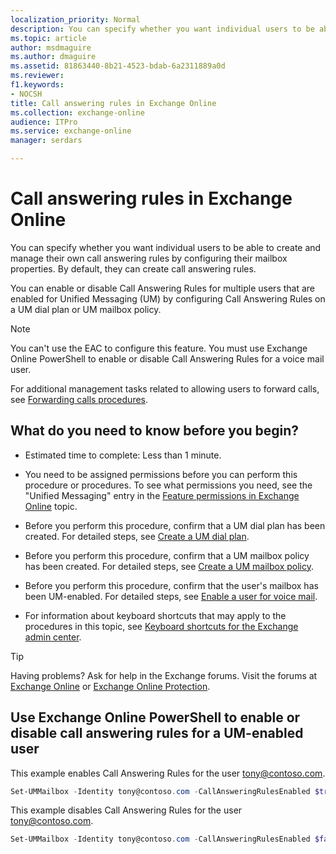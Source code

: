 ```yaml
---
localization_priority: Normal
description: You can specify whether you want individual users to be able to create and manage their own call answering rules by configuring their mailbox properties. By default, they can create call answering rules.
ms.topic: article
author: msdmaguire
ms.author: dmaguire
ms.assetid: 81863440-8b21-4523-bdab-6a2311889a0d
ms.reviewer: 
f1.keywords:
- NOCSH
title: Call answering rules in Exchange Online
ms.collection: exchange-online
audience: ITPro
ms.service: exchange-online
manager: serdars

---
```


# Call answering rules in Exchange Online

You can specify whether you want individual users to be able to create and manage their own call answering rules by configuring their mailbox properties. By default, they can create call answering rules.

You can enable or disable Call Answering Rules for multiple users that are enabled for Unified Messaging (UM) by configuring Call Answering Rules on a UM dial plan or UM mailbox policy.

> [!NOTE]
> You can't use the EAC to configure this feature. You must use Exchange Online PowerShell to enable or disable Call Answering Rules for a voice mail user.

For additional management tasks related to allowing users to forward calls, see [Forwarding calls procedures](forwarding-calls-procedures.md).

## What do you need to know before you begin?

- Estimated time to complete: Less than 1 minute.

- You need to be assigned permissions before you can perform this procedure or procedures. To see what permissions you need, see the "Unified Messaging" entry in the [Feature permissions in Exchange Online](../../permissions-exo/feature-permissions.md) topic.

- Before you perform this procedure, confirm that a UM dial plan has been created. For detailed steps, see [Create a UM dial plan](../../voice-mail-unified-messaging/connect-voice-mail-system/create-um-dial-plan.md).

- Before you perform this procedure, confirm that a UM mailbox policy has been created. For detailed steps, see [Create a UM mailbox policy](../../voice-mail-unified-messaging/set-up-voice-mail/create-um-mailbox-policy.md).

- Before you perform this procedure, confirm that the user's mailbox has been UM-enabled. For detailed steps, see [Enable a user for voice mail](../../voice-mail-unified-messaging/set-up-voice-mail/enable-a-user-for-voice-mail.md).

- For information about keyboard shortcuts that may apply to the procedures in this topic, see [Keyboard shortcuts for the Exchange admin center](../../accessibility/keyboard-shortcuts-in-admin-center.md).

> [!TIP]
> Having problems? Ask for help in the Exchange forums. Visit the forums at [Exchange Online](https://social.technet.microsoft.com/forums/msonline/home?forum=onlineservicesexchange) or [Exchange Online Protection](https://social.technet.microsoft.com/forums/forefront/home?forum=FOPE).

## Use Exchange Online PowerShell to enable or disable call answering rules for a UM-enabled user

This example enables Call Answering Rules for the user tony@contoso.com.

```PowerShell
Set-UMMailbox -Identity tony@contoso.com -CallAnsweringRulesEnabled $true
```

This example disables Call Answering Rules for the user tony@contoso.com.

```PowerShell
Set-UMMailbox -Identity tony@contoso.com -CallAnsweringRulesEnabled $false
```
